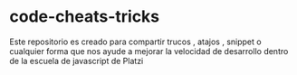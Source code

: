 # code-cheats-tricks
Este repositorio es creado para compartir trucos , atajos , snippet o cualquier forma que nos ayude a mejorar la velocidad de desarrollo dentro de la escuela de javascript de Platzi
